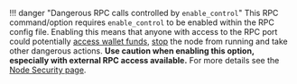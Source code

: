 !!! danger "Dangerous RPC calls controlled by `enable_control`"
	This RPC command/option requires `enable_control` to be enabled within the RPC config file. Enabling this means that anyone with access to the RPC port could potentially [access wallet funds](../../commands/rpc-protocol#send), [stop](../../commands/rpc-protocol#stop) the node from running and take other dangerous actions. **Use caution when enabling this option, especially with external RPC access available.** For more details see the [Node Security page](../../running-a-node/security).